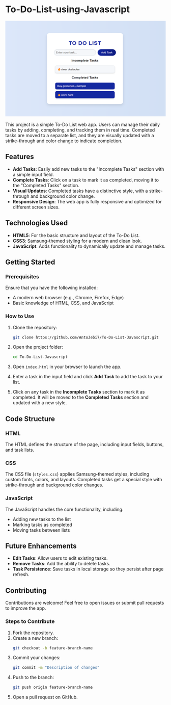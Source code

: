 # To-Do-List-using-Javascript
<img src="tdl.png" alt="EJS Project Overview" width="900" height="300">

This project is a simple To-Do List web app. Users can manage their daily tasks by adding, completing, and tracking them in real time. Completed tasks are moved to a separate list, and they are visually updated with a strike-through and color change to indicate completion.

## Features

- **Add Tasks**: Easily add new tasks to the "Incomplete Tasks" section with a simple input field.
- **Complete Tasks**: Click on a task to mark it as completed, moving it to the "Completed Tasks" section.
- **Visual Updates**: Completed tasks have a distinctive style, with a strike-through and background color change.
- **Responsive Design**: The web app is fully responsive and optimized for different screen sizes.

## Technologies Used

- **HTML5**: For the basic structure and layout of the To-Do List.
- **CSS3**: Samsung-themed styling for a modern and clean look.
- **JavaScript**: Adds functionality to dynamically update and manage tasks.

## Getting Started

### Prerequisites

Ensure that you have the following installed:
- A modern web browser (e.g., Chrome, Firefox, Edge)
- Basic knowledge of HTML, CSS, and JavaScript

### How to Use

1. Clone the repository:
    ```bash
    git clone https://github.com/AntoJebi7/To-Do-List-Javascript.git
    ```

2. Open the project folder:
    ```bash
    cd To-Do-List-Javascript
    ```

3. Open `index.html` in your browser to launch the app.

4. Enter a task in the input field and click **Add Task** to add the task to your list.

5. Click on any task in the **Incomplete Tasks** section to mark it as completed. It will be moved to the **Completed Tasks** section and updated with a new style.

## Code Structure

### HTML
The HTML defines the structure of the page, including input fields, buttons, and task lists.

### CSS
The CSS file (`styles.css`) applies Samsung-themed styles, including custom fonts, colors, and layouts. Completed tasks get a special style with strike-through and background color changes.

### JavaScript
The JavaScript handles the core functionality, including:
- Adding new tasks to the list
- Marking tasks as completed
- Moving tasks between lists

## Future Enhancements

- **Edit Tasks**: Allow users to edit existing tasks.
- **Remove Tasks**: Add the ability to delete tasks.
- **Task Persistence**: Save tasks in local storage so they persist after page refresh.

## Contributing

Contributions are welcome! Feel free to open issues or submit pull requests to improve the app.

### Steps to Contribute

1. Fork the repository.
2. Create a new branch:
    ```bash
    git checkout -b feature-branch-name
    ```
3. Commit your changes:
    ```bash
    git commit -m "Description of changes"
    ```
4. Push to the branch:
    ```bash
    git push origin feature-branch-name
    ```
5. Open a pull request on GitHub.

